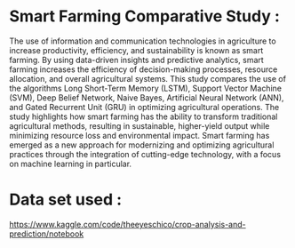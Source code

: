 # Smart Farming Comparative Study :
The use of information and communication technologies in agriculture to increase productivity, efficiency, and sustainability is known as smart farming. By using data-driven insights and predictive analytics, smart farming increases the efficiency of decision-making processes, resource allocation, and overall agricultural systems. This study compares the use of the algorithms Long Short-Term Memory (LSTM), Support Vector Machine (SVM), Deep Belief Network, Naive Bayes, Artificial Neural Network (ANN), and Gated Recurrent Unit (GRU) in optimizing agricultural operations. The study highlights how smart farming has the ability to transform traditional agricultural methods, resulting in sustainable, higher-yield output while minimizing resource loss and environmental impact. Smart farming has emerged as a new approach for modernizing and optimizing agricultural practices through the integration of cutting-edge technology, with a focus on machine learning in particular.

# Data set used :
https://www.kaggle.com/code/theeyeschico/crop-analysis-and-prediction/notebook
